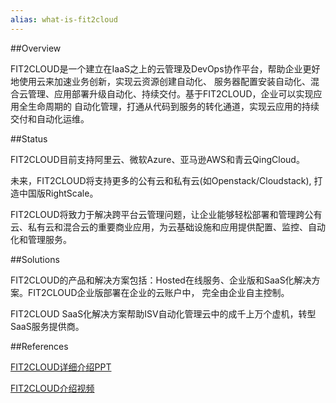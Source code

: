 ```yaml
---
alias: what-is-fit2cloud
---
```


##Overview

FIT2CLOUD是一个建立在IaaS之上的云管理及DevOps协作平台，帮助企业更好地使用云来加速业务创新，实现云资源创建自动化、
服务器配置安装自动化、混合云管理、应用部署升级自动化、持续交付。基于FIT2CLOUD，企业可以实现应用全生命周期的
自动化管理，打通从代码到服务的转化通道，实现云应用的持续交付和自动化运维。

##Status

FIT2CLOUD目前支持阿里云、微软Azure、亚马逊AWS和青云QingCloud。

未来，FIT2CLOUD将支持更多的公有云和私有云(如Openstack/Cloudstack), 打造中国版RightScale。

FIT2CLOUD将致力于解决跨平台云管理问题，让企业能够轻松部署和管理跨公有云、私有云和混合云的重要商业应用，为云基础设施和应用提供配置、监控、自动化和管理服务。

##Solutions

FIT2CLOUD的产品和解决方案包括：Hosted在线服务、企业版和SaaS化解决方案。FIT2CLOUD企业版部署在企业的云账户中，
完全由企业自主控制。

FIT2CLOUD SaaS化解决方案帮助ISV自动化管理云中的成千上万个虚机，转型SaaS服务提供商。


##References

[FIT2CLOUD详细介绍PPT](http://fit2cloud.com/introduction.html)

[FIT2CLOUD介绍视频](http://v.youku.com/v_show/id_XNzc3NjA1NjEy.html)
